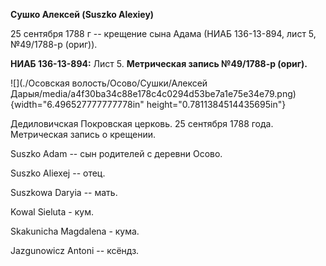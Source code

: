 **Сушко Алексей (Suszko Alexiey)**

25 сентября 1788 г -- крещение сына Адама (НИАБ 136-13-894, лист 5,
№49/1788-р (ориг)).

**НИАБ 136-13-894:** Лист 5. **Метрическая запись №49/1788-р (ориг).**

![](./Осовская волость/Осово/Сушки/Алексей Дарыя/media/a4f30ba34c88e178c4c0294d53be7a1e75e34e79.png){width="6.496527777777778in"
height="0.7811384514435695in"}

Дедиловичская Покровская церковь. 25 сентября 1788 года. Метрическая
запись о крещении.

Suszko Adam -- сын родителей с деревни Осово.

Suszko Aliexej -- отец.

Suszkowa Daryia -- мать.

Kowal Sieluta - кум.

Skakunicha Magdalena - кума.

Jazgunowicz Antoni -- ксёндз.
